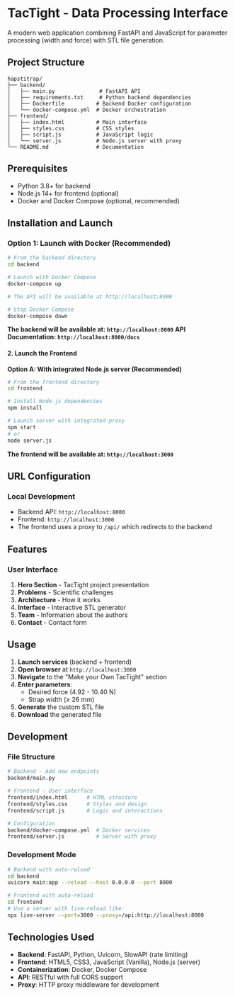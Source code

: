 # TacTight - Data Processing Interface

A modern web application combining FastAPI and JavaScript for parameter processing (width and force) with STL file generation.

## Project Structure

```
hapstitrap/
├── backend/
│   ├── main.py              # FastAPI API
│   ├── requirements.txt     # Python backend dependencies
│   ├── Dockerfile          # Backend Docker configuration
│   └── docker-compose.yml  # Docker orchestration
├── frontend/
│   ├── index.html          # Main interface
│   ├── styles.css          # CSS styles
│   ├── script.js           # JavaScript logic
│   └── server.js           # Node.js server with proxy
└── README.md               # Documentation
```

## Prerequisites

- Python 3.8+ for backend
- Node.js 14+ for frontend (optional)
- Docker and Docker Compose (optional, recommended)

## Installation and Launch

### Option 1: Launch with Docker (Recommended)

```bash
# From the backend directory
cd backend

# Launch with Docker Compose
docker-compose up

# The API will be available at http://localhost:8000

# Stop Docker Compose
docker-compose down
```

**The backend will be available at: `http://localhost:8000`**
**API Documentation: `http://localhost:8000/docs`**

#### 2. Launch the Frontend

**Option A: With integrated Node.js server (Recommended)**

```bash
# From the frontend directory
cd frontend

# Install Node.js dependencies
npm install

# Launch server with integrated proxy
npm start
# or
node server.js
```

**The frontend will be available at: `http://localhost:3000`**

## URL Configuration

### Local Development

- Backend API: `http://localhost:8000`
- Frontend: `http://localhost:3000`
- The frontend uses a proxy to `/api/` which redirects to the backend

## Features

### User Interface

1. **Hero Section** - TacTight project presentation
2. **Problems** - Scientific challenges
3. **Architecture** - How it works
4. **Interface** - Interactive STL generator
5. **Team** - Information about the authors
6. **Contact** - Contact form

## Usage

1. **Launch services** (backend + frontend)
2. **Open browser** at `http://localhost:3000`
3. **Navigate** to the "Make your Own TacTight" section
4. **Enter parameters**:
   - Desired force (4.92 - 10.40 N)
   - Strap width (≥ 26 mm)
5. **Generate** the custom STL file
6. **Download** the generated file

## Development

### File Structure

```bash
# Backend - Add new endpoints
backend/main.py

# Frontend - User interface
frontend/index.html      # HTML structure
frontend/styles.css      # Styles and design
frontend/script.js       # Logic and interactions

# Configuration
backend/docker-compose.yml  # Docker services
frontend/server.js          # Server with proxy
```

### Development Mode

```bash
# Backend with auto-reload
cd backend
uvicorn main:app --reload --host 0.0.0.0 --port 8000

# Frontend with auto-reload
cd frontend
# Use a server with live-reload like:
npx live-server --port=3000 --proxy=/api:http://localhost:8000
```

## Technologies Used

- **Backend**: FastAPI, Python, Uvicorn, SlowAPI (rate limiting)
- **Frontend**: HTML5, CSS3, JavaScript (Vanilla), Node.js (server)
- **Containerization**: Docker, Docker Compose
- **API**: RESTful with full CORS support
- **Proxy**: HTTP proxy middleware for development



